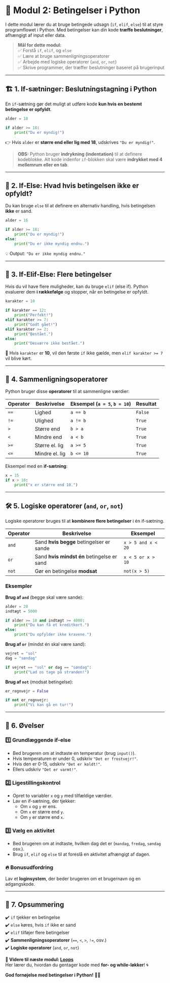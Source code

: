 
# 📌 **Modul 2: Betingelser i Python**  

I dette modul lærer du at bruge betingede udsagn (`if`, `elif`, `else`) til at styre programflowet i Python. Med betingelser kan din kode **træffe beslutninger**, afhængigt af input eller data.

> **Mål for dette modul:**  
> ✅ Forstå `if`, `elif`, og `else`  
> ✅ Lære at bruge sammenligningsoperatorer  
> ✅ Arbejde med logiske operatorer (`and`, `or`, `not`)  
> ✅ Skrive programmer, der træffer beslutninger baseret på brugerinput  

---

## 🏗 **1. If-sætninger: Beslutningstagning i Python**  

En `if`-sætning gør det muligt at udføre kode **kun hvis en bestemt betingelse er opfyldt**.

```python
alder = 18

if alder >= 18:
    print("Du er myndig!")
```

👉 Hvis `alder` er **større end eller lig med 18**, udskrives `"Du er myndig!"`.  

> **OBS:** Python bruger **indrykning (indentation)** til at definere kodeblokke. Alt kode indenfor `if`-blokken skal være **indrykket med 4 mellemrum eller en tab**.

---

## 🔄 **2. If-Else: Hvad hvis betingelsen ikke er opfyldt?**  

Du kan bruge `else` til at definere en alternativ handling, hvis betingelsen **ikke** er sand.

```python
alder = 16

if alder >= 18:
    print("Du er myndig!")
else:
    print("Du er ikke myndig endnu.")
```

💡 Output: `"Du er ikke myndig endnu."`  

---

## 🔀 **3. If-Elif-Else: Flere betingelser**  

Hvis du vil have flere muligheder, kan du bruge `elif` (else if). Python evaluerer dem **i rækkefølge** og stopper, når en betingelse er opfyldt.

```python
karakter = 10

if karakter == 12:
    print("Perfekt!")
elif karakter >= 7:
    print("Godt gået!")
elif karakter >= 2:
    print("Bestået.")
else:
    print("Desværre ikke bestået.")
```

🔹 Hvis `karakter` er **10**, vil den første `if` ikke gælde, men `elif karakter >= 7` vil blive kørt.  

---

## 🔢 **4. Sammenligningsoperatorer**

Python bruger disse **operatorer** til at sammenligne værdier:

| Operator | Beskrivelse | Eksempel (`a = 5`, `b = 10`) | Resultat |
|----------|------------|----------------|---------|
| `==`     | Lighed     | `a == b`       | `False` |
| `!=`     | Ulighed    | `a != b`       | `True`  |
| `>`      | Større end | `b > a`        | `True`  |
| `<`      | Mindre end | `a < b`        | `True`  |
| `>=`     | Større el. lig | `a >= 5`  | `True`  |
| `<=`     | Mindre el. lig | `b <= 10` | `True`  |

Eksempel med en **if-sætning**:

```python
x = 15
if x > 10:
    print("x er større end 10.")
```

---

## 🛠 **5. Logiske operatorer (`and`, `or`, `not`)**  

Logiske operatorer bruges til at **kombinere flere betingelser** i én if-sætning.

| Operator | Beskrivelse | Eksempel |
|----------|------------|----------|
| `and`    | Sand **hvis begge** betingelser er sande | `x > 5 and x < 20` |
| `or`     | Sand **hvis mindst én** betingelse er sand | `x < 5 or x > 10` |
| `not`    | Gør en betingelse **modsat** | `not(x > 5)` |

### Eksempler

**Brug af `and`** (begge skal være sande):  
```python
alder = 20
indtægt = 5000

if alder >= 18 and indtægt >= 4000:
    print("Du kan få et kreditkort.")
else:
    print("Du opfylder ikke kravene.")
```

**Brug af `or`** (mindst én skal være sand):  
```python
vejret = "sol"
dag = "søndag"

if vejret == "sol" or dag == "søndag":
    print("Lad os tage på stranden!")
```

**Brug af `not`** (modsat betingelse):  
```python
er_regnvejr = False

if not er_regnvejr:
    print("Vi kan gå en tur!")
```

---

## 🎯 **6. Øvelser**

### 1️⃣ **Grundlæggende if-else**
- Bed brugeren om at indtaste en temperatur (brug `input()`).
- Hvis temperaturen er under 0, udskriv `"Det er frostvejr!"`.
- Hvis den er 0-15, udskriv `"Det er koldt!"`.
- Ellers udskriv `"Det er varmt!"`.

### 2️⃣ **Ligestillingskontrol**
- Opret to variabler `x` og `y` med tilfældige værdier.
- Lav en if-sætning, der tjekker:
  - Om `x` og `y` er ens.
  - Om `x` er større end `y`.
  - Om `y` er større end `x`.

### 3️⃣ **Vælg en aktivitet**
- Bed brugeren om at indtaste, hvilken dag det er (`mandag`, `fredag`, `søndag` osv.).
- Brug `if`, `elif` og `else` til at foreslå en aktivitet afhængigt af dagen.

### 🔥 **Bonusudfordring**
Lav et **loginsystem**, der beder brugeren om et brugernavn og en adgangskode.

---

## 🚀 **7. Opsummering**
✔️ `if` tjekker en betingelse  
✔️ `else` køres, hvis `if` ikke er sand  
✔️ `elif` tilføjer flere betingelser  
✔️ **Sammenligningsoperatorer** (`==`, `<`, `>`, `!=`, osv.)  
✔️ **Logiske operatorer** (`and`, `or`, `not`)  

**📌 Videre til næste modul: [Loops](#)**  
Her lærer du, hvordan du gentager kode med **for- og while-løkker**! 🌀  

**God fornøjelse med betingelser i Python!** 🎉🐍
